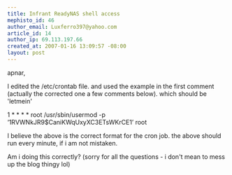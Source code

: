 ```yaml
--- 
title: Infrant ReadyNAS shell access
mephisto_id: 46
author_email: Luxferro397@yahoo.com
article_id: 14
author_ip: 69.113.197.66
created_at: 2007-01-16 13:09:57 -08:00
layout: post
---
```

apnar,

I edited the /etc/crontab file. and used the example in the first comment (actually the corrected one a few comments below). which should be 'letmein'

1 * * * * root /usr/sbin/usermod -p ‘$1$RVWNkJR9$CaniKWqUxyXC3ETsWKrCE1’ root

I believe the above is the correct format for the cron job. the above should run every minute, if i am not mistaken.

Am i doing this correctly? (sorry for all the questions - i don't mean to mess up the blog thingy lol)
